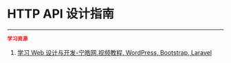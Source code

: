 # HTTP API 设计指南

---

```json
学习资源
```

1. [学习 Web 设计与开发-宁皓网,视频教程, WordPress, Bootstrap, Laravel](http://ninghao.net/)
